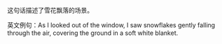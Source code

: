 这句话描述了雪花飘落的场景。

英文例句：As I looked out of the window, I saw snowflakes gently falling through the air, covering the ground in a soft white blanket.